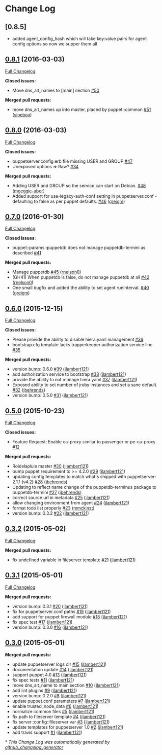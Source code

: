 # Change Log

## [0.8.5] 
* added agent_config_hash which will take key:value pairs for agent config options so now we supper them all

## [0.8.1](https://github.com/jlambert121/jlambert121-puppet/tree/0.8.0) (2016-03-03)
[Full Changelog](https://github.com/jlambert121/jlambert121-puppet/compare/0.8.0...0.8.1)

**Closed issues:**

- Move dns\_alt\_names to \[main\] section [\#50](https://github.com/jlambert121/jlambert121-puppet/issues/50)

**Merged pull requests:**

- move dns\_alt\_names up into master, placed by puppet::common [\#51](https://github.com/jlambert121/jlambert121-puppet/pull/51) ([sjoeboo](https://github.com/sjoeboo))

## [0.8.0](https://github.com/jlambert121/jlambert121-puppet/tree/0.8.0) (2016-03-03)
[Full Changelog](https://github.com/jlambert121/jlambert121-puppet/compare/0.7.0...0.8.0)

**Closed issues:**

- puppetserver.config.erb file missing USER and GROUP [\#47](https://github.com/jlambert121/jlambert121-puppet/issues/47)
- Unexposed options =\> Raw? [\#34](https://github.com/jlambert121/jlambert121-puppet/issues/34)

**Merged pull requests:**

- Adding USER and GROUP so the service can start on Debian. [\#48](https://github.com/jlambert121/jlambert121-puppet/pull/48) ([mgeggie-uber](https://github.com/mgeggie-uber))
- Added support for use-legacy-auth-conf setting in puppetserver.conf - defaulting to false as per puppet defaults. [\#46](https://github.com/jlambert121/jlambert121-puppet/pull/46) ([greigm](https://github.com/greigm))

## [0.7.0](https://github.com/jlambert121/jlambert121-puppet/tree/0.7.0) (2016-01-30)
[Full Changelog](https://github.com/jlambert121/jlambert121-puppet/compare/0.6.0...0.7.0)

**Closed issues:**

- puppet::params::puppetdb does not manage puppetdb-termini as described [\#41](https://github.com/jlambert121/jlambert121-puppet/issues/41)

**Merged pull requests:**

- Manage puppetdb [\#45](https://github.com/jlambert121/jlambert121-puppet/pull/45) ([rnelson0](https://github.com/rnelson0))
- \(GH41\) When puppetdb is false, do not manage puppetdb at all [\#42](https://github.com/jlambert121/jlambert121-puppet/pull/42) ([rnelson0](https://github.com/rnelson0))
- One small bugfix and added the ability to set agent runinterval. [\#40](https://github.com/jlambert121/jlambert121-puppet/pull/40) ([greigm](https://github.com/greigm))

## [0.6.0](https://github.com/jlambert121/jlambert121-puppet/tree/0.6.0) (2015-12-15)
[Full Changelog](https://github.com/jlambert121/jlambert121-puppet/compare/0.5.0...0.6.0)

**Closed issues:**

- Please provide the ability to disable hiera.yaml management [\#36](https://github.com/jlambert121/jlambert121-puppet/issues/36)
- bootstrap.cfg template lacks trapperkeeper authorization service line [\#35](https://github.com/jlambert121/jlambert121-puppet/issues/35)

**Merged pull requests:**

- version bump: 0.6.0 [\#39](https://github.com/jlambert121/jlambert121-puppet/pull/39) ([jlambert121](https://github.com/jlambert121))
- add authorization service to bootstrap [\#38](https://github.com/jlambert121/jlambert121-puppet/pull/38) ([jlambert121](https://github.com/jlambert121))
- provide the ability to not manage hiera.yaml [\#37](https://github.com/jlambert121/jlambert121-puppet/pull/37) ([jlambert121](https://github.com/jlambert121))
- Exposed ability to set number of jruby instances and set a sane default. [\#32](https://github.com/jlambert121/jlambert121-puppet/pull/32) ([jbehrends](https://github.com/jbehrends))
- version bump: 0.5.0 [\#31](https://github.com/jlambert121/jlambert121-puppet/pull/31) ([jlambert121](https://github.com/jlambert121))

## [0.5.0](https://github.com/jlambert121/jlambert121-puppet/tree/0.5.0) (2015-10-23)
[Full Changelog](https://github.com/jlambert121/jlambert121-puppet/compare/0.3.2...0.5.0)

**Closed issues:**

- Feature Request: Enable ca-proxy similar to passenger or pe-ca-proxy [\#12](https://github.com/jlambert121/jlambert121-puppet/issues/12)

**Merged pull requests:**

- Roidelapluie master [\#30](https://github.com/jlambert121/jlambert121-puppet/pull/30) ([jlambert121](https://github.com/jlambert121))
- bump puppet requirement to \>= 4.2.0 [\#29](https://github.com/jlambert121/jlambert121-puppet/pull/29) ([jlambert121](https://github.com/jlambert121))
- updating config templates to match what's shipped with puppetserver-2.1.1 \(v4.2\) [\#28](https://github.com/jlambert121/jlambert121-puppet/pull/28) ([jbehrends](https://github.com/jbehrends))
- Updating to reflect name change of the puppetdb-terminus package to puppetdb-termini [\#27](https://github.com/jlambert121/jlambert121-puppet/pull/27) ([jbehrends](https://github.com/jbehrends))
- correct source url in metadata [\#25](https://github.com/jlambert121/jlambert121-puppet/pull/25) ([jlambert121](https://github.com/jlambert121))
- allow changing environment from agent [\#24](https://github.com/jlambert121/jlambert121-puppet/pull/24) ([jlambert121](https://github.com/jlambert121))
- format todo list properly [\#23](https://github.com/jlambert121/jlambert121-puppet/pull/23) ([mmckinst](https://github.com/mmckinst))
- version bump: 0.3.2 [\#22](https://github.com/jlambert121/jlambert121-puppet/pull/22) ([jlambert121](https://github.com/jlambert121))

## [0.3.2](https://github.com/jlambert121/jlambert121-puppet/tree/0.3.2) (2015-05-02)
[Full Changelog](https://github.com/jlambert121/jlambert121-puppet/compare/0.3.1...0.3.2)

**Merged pull requests:**

- fix undefined variable in fileserver template [\#21](https://github.com/jlambert121/jlambert121-puppet/pull/21) ([jlambert121](https://github.com/jlambert121))

## [0.3.1](https://github.com/jlambert121/jlambert121-puppet/tree/0.3.1) (2015-05-01)
[Full Changelog](https://github.com/jlambert121/jlambert121-puppet/compare/0.3.0...0.3.1)

**Merged pull requests:**

- version bump: 0.3.1 [\#20](https://github.com/jlambert121/jlambert121-puppet/pull/20) ([jlambert121](https://github.com/jlambert121))
- fix for puppetserver.conf paths [\#19](https://github.com/jlambert121/jlambert121-puppet/pull/19) ([jlambert121](https://github.com/jlambert121))
- add support for puppet firewall module [\#18](https://github.com/jlambert121/jlambert121-puppet/pull/18) ([jlambert121](https://github.com/jlambert121))
- fix spec test [\#17](https://github.com/jlambert121/jlambert121-puppet/pull/17) ([jlambert121](https://github.com/jlambert121))
- version bump: 0.3.0 [\#16](https://github.com/jlambert121/jlambert121-puppet/pull/16) ([jlambert121](https://github.com/jlambert121))

## [0.3.0](https://github.com/jlambert121/jlambert121-puppet/tree/0.3.0) (2015-05-01)
**Merged pull requests:**

- update puppetserver logs dir [\#15](https://github.com/jlambert121/jlambert121-puppet/pull/15) ([jlambert121](https://github.com/jlambert121))
- documentation update [\#14](https://github.com/jlambert121/jlambert121-puppet/pull/14) ([jlambert121](https://github.com/jlambert121))
- support puppet 4.0 [\#13](https://github.com/jlambert121/jlambert121-puppet/pull/13) ([jlambert121](https://github.com/jlambert121))
- fix spec tests [\#11](https://github.com/jlambert121/jlambert121-puppet/pull/11) ([jlambert121](https://github.com/jlambert121))
- move dns\_alt\_name to main section [\#10](https://github.com/jlambert121/jlambert121-puppet/pull/10) ([jlambert121](https://github.com/jlambert121))
- add lint plugins [\#9](https://github.com/jlambert121/jlambert121-puppet/pull/9) ([jlambert121](https://github.com/jlambert121))
- version bump: 0.2.0 [\#8](https://github.com/jlambert121/jlambert121-puppet/pull/8) ([jlambert121](https://github.com/jlambert121))
- update puppet.conf parameters [\#7](https://github.com/jlambert121/jlambert121-puppet/pull/7) ([jlambert121](https://github.com/jlambert121))
- enable trusted\_node\_data [\#6](https://github.com/jlambert121/jlambert121-puppet/pull/6) ([jlambert121](https://github.com/jlambert121))
- normalize common files [\#5](https://github.com/jlambert121/jlambert121-puppet/pull/5) ([jlambert121](https://github.com/jlambert121))
- fix path to fileserver template [\#4](https://github.com/jlambert121/jlambert121-puppet/pull/4) ([jlambert121](https://github.com/jlambert121))
- fix server::config::fileserver var [\#3](https://github.com/jlambert121/jlambert121-puppet/pull/3) ([jlambert121](https://github.com/jlambert121))
- update templates for puppetserver 1.0 [\#2](https://github.com/jlambert121/jlambert121-puppet/pull/2) ([jlambert121](https://github.com/jlambert121))
- add travis support [\#1](https://github.com/jlambert121/jlambert121-puppet/pull/1) ([jlambert121](https://github.com/jlambert121))



\* *This Change Log was automatically generated by [github_changelog_generator](https://github.com/skywinder/Github-Changelog-Generator)*
